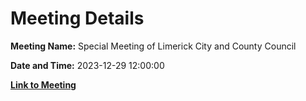 # Meeting Details

**Meeting Name:** Special Meeting of Limerick City and County Council

**Date and Time:** 2023-12-29 12:00:00

**[Link to Meeting](https://www.limerick.ie/council/whats-on/special-meeting-of-limerick-city-and-county-council-8)**

